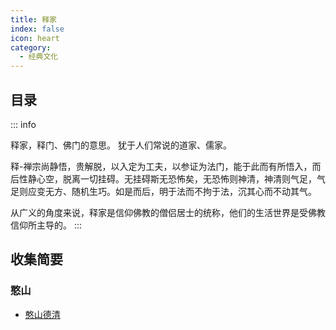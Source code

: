 ```yaml
---
title: 释家
index: false
icon: heart
category:
  - 经典文化
---
```


## 目录

::: info

释家，释门、佛门的意思。 犹于人们常说的道家、儒家。

释-禅宗尚静悟，贵解脱，以入定为工夫，以参证为法门，能于此而有所悟入，而后性静心空，脱离一切挂碍。无挂碍斯无恐怖矣，无恐怖则神清，神清则气足，气足则应变无方、随机生巧。如是而后，明于法而不拘于法，沉其心而不动其气。

从广义的角度来说，释家是信仰佛教的僧侣居士的统称，他们的生活世界是受佛教信仰所主导的。
:::

## 收集简要

### 憨山

- [憨山德清](HanShanDeiQing/README.md)
